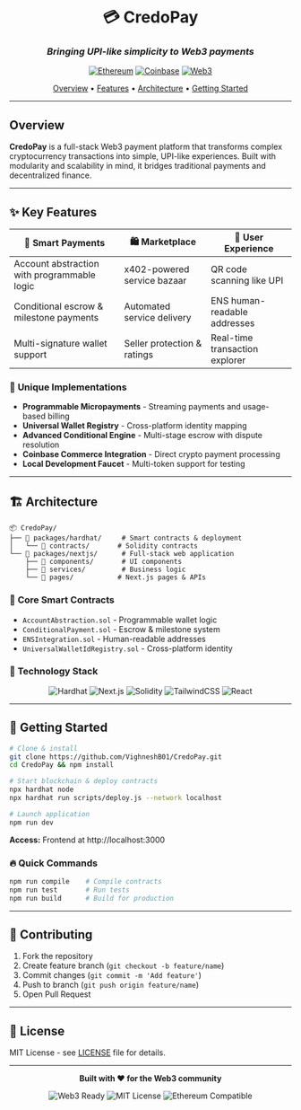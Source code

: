 <div align="center">

# 💳 CredoPay

### *Bringing UPI-like simplicity to Web3 payments*

[![Ethereum](https://img.shields.io/badge/Ethereum-3C3C3D?style=for-the-badge&logo=ethereum&logoColor=white)](https://ethereum.org/)
[![Coinbase](https://img.shields.io/badge/Coinbase-0052FF?style=for-the-badge&logo=coinbase&logoColor=white)](https://coinbase.com/)
[![Web3](https://img.shields.io/badge/Web3-Ready-green?style=for-the-badge)](https://web3.foundation/)

[Overview](#overview) • [Features](#features) • [Architecture](#architecture) • [Getting Started](#getting-started)

</div>

---

## Overview

**CredoPay** is a full-stack Web3 payment platform that transforms complex cryptocurrency transactions into simple, UPI-like experiences. Built with modularity and scalability in mind, it bridges traditional payments and decentralized finance.

---

## ✨ Key Features

| 🔐 **Smart Payments** | 🛍️ **Marketplace** | 📱 **User Experience** |
|---|---|---|
| Account abstraction with programmable logic | x402-powered service bazaar | QR code scanning like UPI |
| Conditional escrow & milestone payments | Automated service delivery | ENS human-readable addresses |
| Multi-signature wallet support | Seller protection & ratings | Real-time transaction explorer |

### 🚀 **Unique Implementations**
- **Programmable Micropayments** - Streaming payments and usage-based billing
- **Universal Wallet Registry** - Cross-platform identity mapping
- **Advanced Conditional Engine** - Multi-stage escrow with dispute resolution
- **Coinbase Commerce Integration** - Direct crypto payment processing
- **Local Development Faucet** - Multi-token support for testing

---

## 🏗️ Architecture

```
📦 CredoPay/
├── 📁 packages/hardhat/     # Smart contracts & deployment
│   └── 📁 contracts/       # Solidity contracts
└── 📁 packages/nextjs/      # Full-stack web application
    ├── 📁 components/       # UI components
    ├── 📁 services/         # Business logic
    └── 📁 pages/           # Next.js pages & APIs
```

### 📜 **Core Smart Contracts**
- `AccountAbstraction.sol` - Programmable wallet logic
- `ConditionalPayment.sol` - Escrow & milestone system
- `ENSIntegration.sol` - Human-readable addresses
- `UniversalWalletIdRegistry.sol` - Cross-platform identity

### 🔧 **Technology Stack**

<div align="center">

![Hardhat](https://img.shields.io/badge/Hardhat-FFF04D?style=for-the-badge&logo=hardhat&logoColor=black)
![Next.js](https://img.shields.io/badge/Next.js-000000?style=for-the-badge&logo=next.js&logoColor=white)
![Solidity](https://img.shields.io/badge/Solidity-363636?style=for-the-badge&logo=solidity&logoColor=white)
![TailwindCSS](https://img.shields.io/badge/Tailwind_CSS-38B2AC?style=for-the-badge&logo=tailwind-css&logoColor=white)
![React](https://img.shields.io/badge/React-20232A?style=for-the-badge&logo=react&logoColor=61DAFB)

</div>

---

## 🚀 Getting Started

```bash
# Clone & install
git clone https://github.com/VighneshB01/CredoPay.git
cd CredoPay && npm install

# Start blockchain & deploy contracts
npx hardhat node
npx hardhat run scripts/deploy.js --network localhost

# Launch application
npm run dev
```

**Access:** Frontend at http://localhost:3000

### 🔥 **Quick Commands**
```bash
npm run compile    # Compile contracts
npm run test       # Run tests
npm run build      # Build for production
```

---

## 🤝 Contributing

1. Fork the repository
2. Create feature branch (`git checkout -b feature/name`)
3. Commit changes (`git commit -m 'Add feature'`)
4. Push to branch (`git push origin feature/name`)
5. Open Pull Request

---

## 📄 License

MIT License - see [LICENSE](LICENSE) file for details.

---

<div align="center">

**Built with ❤️ for the Web3 community**

![Web3 Ready](https://img.shields.io/badge/Web3-Ready-green?style=for-the-badge)
![MIT License](https://img.shields.io/badge/License-MIT-blue?style=for-the-badge)
![Ethereum Compatible](https://img.shields.io/badge/Ethereum-Compatible-purple?style=for-the-badge)

</div>
